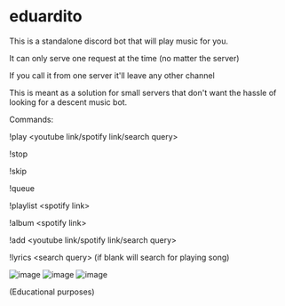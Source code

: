 # eduardito

This is a standalone discord bot that will play music for you. 

It can only serve one request at the time (no matter the server)

If you call it from one server it'll leave any other channel

This is meant as a solution for small servers that don't want the hassle of looking for a descent music bot.

Commands:

!play <youtube link/spotify link/search query>

!stop

!skip

!queue 

!playlist <spotify link\>

!album <spotify link\>

!add <youtube link/spotify link/search query>

!lyrics <search query\> (if blank will search for playing song)

![image](https://github.com/Gabocota/eduardito/assets/88735758/1b55c3f6-75bb-42aa-bb4b-9bb849120402)
![image](https://github.com/Gabocota/eduardito/assets/88735758/b32c9655-06b1-4fb6-81d1-4690edf49ea4)
![image](https://github.com/Gabocota/eduardito/assets/88735758/30305ee9-4ace-46f2-b112-ad7bbf9d3748)

(Educational purposes)
